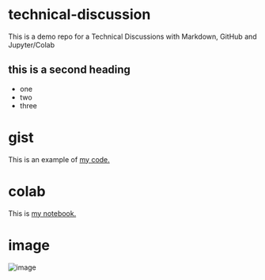 # technical-discussion
This is a demo repo for a Technical Discussions with Markdown, GitHub and Jupyter/Colab

## this is a second heading

* one
* two
* three

# gist
This is an example of [my code.](https://gist.github.com/servinOrnelasCe/1d51bfec573fec964cc444e07891a685)

# colab
This is [my notebook.](https://github.com/servinOrnelasCe/technical-discussion/blob/main/technical_docs.ipynb)

# image
![image](https://github.com/servinOrnelasCe/technical-discussion/assets/147122235/8d992169-d468-4e0f-b47c-a7e37d86b720)
